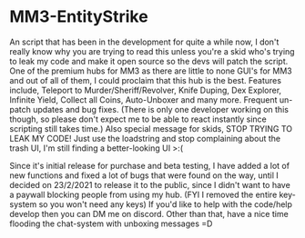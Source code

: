 # MM3-EntityStrike
An script that has been in the development for quite a while now, I don't really know why you are trying to read this unless you're a skid who's trying to leak my code and make it open source so the devs will patch the script. One of the premium hubs for MM3 as there are little to none GUI's for MM3 and out of all of them, I could proclaim that this hub is the best. Features include, Teleport to Murder/Sheriff/Revolver, Knife Duping, Dex Explorer, Infinite Yield, Collect all Coins, Auto-Unboxer and many more. Frequent un-patch updates and bug fixes. (There is only one developer working on this though, so please don't expect me to be able to react instantly since scripting still takes time.) Also special message for skids, STOP TRYING TO LEAK MY CODE! Just use the loadstring and stop complaining about the trash UI, I'm still finding a better-looking UI >:(

Since it's initial release for purchase and beta testing, I have added a lot of new functions and fixed a lot of bugs that were found on the way, until I decided on 23/2/2021 to release it to the public, since I didn't want to have a paywall blocking people from using my hub. (FYI I removed the entire key-system so you won't need any keys) If you'd like to help with the code/help develop then you can DM me on discord. Other than that, have a nice time flooding the chat-system with unboxing messages =D
